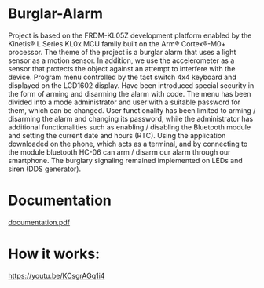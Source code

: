 # Burglar-Alarm
Project is based on the FRDM-KL05Z development platform enabled by the Kinetis® L Series KL0x MCU family built on the Arm® Cortex®-M0+ processor.
The theme of the project is a burglar alarm that uses a light sensor as a motion sensor.
In addition, we use the accelerometer as a sensor that protects the object against an attempt to interfere with the device. Program menu
controlled by the tact switch 4x4 keyboard and displayed on the LCD1602 display. Have been introduced
special security in the form of arming and disarming the alarm with code. The menu has been divided into a mode
administrator and user with a suitable password for them, which can be changed. User functionality
has been limited to arming / disarming the alarm and changing its password, while the administrator has
additional functionalities such as enabling / disabling the Bluetooth module and setting the current date and
hours (RTC). Using the application downloaded on the phone, which acts as a terminal, and by connecting to the module
bluetooth HC-06 can arm / disarm our alarm through our smartphone. The burglary signaling remained
implemented on LEDs and siren (DDS generator).

# Documentation
[documentation.pdf](https://github.com/mariuszwieclawek/Burglar-Alarm/files/8410375/documentation.pdf)

# How it works:
https://youtu.be/KCsgrAGq1i4

